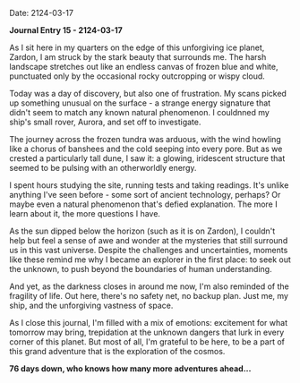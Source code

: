 Date: 2124-03-17

**Journal Entry 15 - 2124-03-17**

As I sit here in my quarters on the edge of this unforgiving ice planet, Zardon, I am struck by the stark beauty that surrounds me. The harsh landscape stretches out like an endless canvas of frozen blue and white, punctuated only by the occasional rocky outcropping or wispy cloud.

Today was a day of discovery, but also one of frustration. My scans picked up something unusual on the surface - a strange energy signature that didn't seem to match any known natural phenomenon. I couldnned my ship's small rover, Aurora, and set off to investigate.

The journey across the frozen tundra was arduous, with the wind howling like a chorus of banshees and the cold seeping into every pore. But as we crested a particularly tall dune, I saw it: a glowing, iridescent structure that seemed to be pulsing with an otherworldly energy.

I spent hours studying the site, running tests and taking readings. It's unlike anything I've seen before - some sort of ancient technology, perhaps? Or maybe even a natural phenomenon that's defied explanation. The more I learn about it, the more questions I have.

As the sun dipped below the horizon (such as it is on Zardon), I couldn't help but feel a sense of awe and wonder at the mysteries that still surround us in this vast universe. Despite the challenges and uncertainties, moments like these remind me why I became an explorer in the first place: to seek out the unknown, to push beyond the boundaries of human understanding.

And yet, as the darkness closes in around me now, I'm also reminded of the fragility of life. Out here, there's no safety net, no backup plan. Just me, my ship, and the unforgiving vastness of space.

As I close this journal, I'm filled with a mix of emotions: excitement for what tomorrow may bring, trepidation at the unknown dangers that lurk in every corner of this planet. But most of all, I'm grateful to be here, to be a part of this grand adventure that is the exploration of the cosmos.

**76 days down, who knows how many more adventures ahead...**